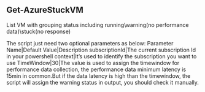 ## Get-AzureStuckVM
List VM with grouping status including running\warning(no performance data)\stuck(no response)

The script just need two optional parameters as below:
Parameter Name|Default Value|Description
subscriptionId|The current subscription Id in your powershell context|It’s used to identify the subscription you want to use
TimeWindow|30|The value is used to assign the timewindow for performance data collection, the performance data minimum latency is 15min in common.But if the data latency is high than the timewindow, the script will assign the warning status in output, you should check it manually.
